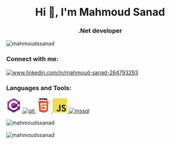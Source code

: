 <h1 align="center">Hi 👋, I'm Mahmoud Sanad</h1>
<h3 align="center">.Net developer</h3>

<p align="left"> <img src="https://komarev.com/ghpvc/?username=mahmoudssanad&label=Profile%20views&color=0e75b6&style=flat" alt="mahmoudssanad" /> </p>

<h3 align="left">Connect with me:</h3>
<p align="left">
<a href="https://linkedin.com/in/www.linkedin.com/in/mahmoud-sanad-264793293" target="blank"><img align="center" src="https://raw.githubusercontent.com/rahuldkjain/github-profile-readme-generator/master/src/images/icons/Social/linked-in-alt.svg" alt="www.linkedin.com/in/mahmoud-sanad-264793293" height="30" width="40" /></a>
</p>

<h3 align="left">Languages and Tools:</h3>
<p align="left"> <a href="https://www.w3schools.com/cs/" target="_blank" rel="noreferrer"> <img src="https://raw.githubusercontent.com/devicons/devicon/master/icons/csharp/csharp-original.svg" alt="csharp" width="40" height="40"/> </a> <a href="https://git-scm.com/" target="_blank" rel="noreferrer"> <img src="https://www.vectorlogo.zone/logos/git-scm/git-scm-icon.svg" alt="git" width="40" height="40"/> </a> <a href="https://www.w3.org/html/" target="_blank" rel="noreferrer"> <img src="https://raw.githubusercontent.com/devicons/devicon/master/icons/html5/html5-original-wordmark.svg" alt="html5" width="40" height="40"/> </a> <a href="https://developer.mozilla.org/en-US/docs/Web/JavaScript" target="_blank" rel="noreferrer"> <img src="https://raw.githubusercontent.com/devicons/devicon/master/icons/javascript/javascript-original.svg" alt="javascript" width="40" height="40"/> </a> <a href="https://www.microsoft.com/en-us/sql-server" target="_blank" rel="noreferrer"> <img src="https://www.svgrepo.com/show/303229/microsoft-sql-server-logo.svg" alt="mssql" width="40" height="40"/> </a> </p>

<p><img align="center" src="https://github-readme-stats.vercel.app/api/top-langs?username=mahmoudssanad&show_icons=true&locale=en&layout=compact" alt="mahmoudssanad" /></p>

<p><img align="center" src="https://github-readme-streak-stats.herokuapp.com/?user=mahmoudssanad&" alt="mahmoudssanad" /></p>
